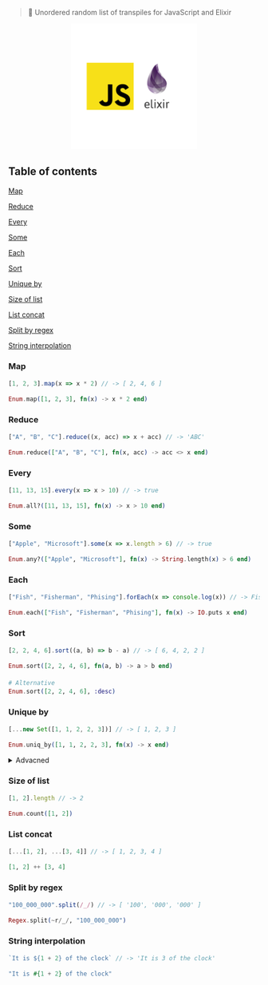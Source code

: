 > 📌 Unordered random list of transpiles for JavaScript and Elixir

<div style="text-align:center;">
    <img src="image.png" alt="JS TO ELIXIR" style="width: 50%;" />
</div>

## Table of contents

[Map](#map)

[Reduce](#reduce)

[Every](#every)

[Some](#some)

[Each](#each)

[Sort](#sort)

[Unique by](#unique-by)

[Size of list](#size-of-list)

[List concat](#list-concat)

[Split by regex](#split-by-regex)

[String interpolation](#string-interpolation)


### Map

```js
[1, 2, 3].map(x => x * 2) // -> [ 2, 4, 6 ]
```

```elixir
Enum.map([1, 2, 3], fn(x) -> x * 2 end)
```

### Reduce

```js
["A", "B", "C"].reduce((x, acc) => x + acc) // -> 'ABC'
```

```elixir
Enum.reduce(["A", "B", "C"], fn(x, acc) -> acc <> x end)
```

### Every

```js
[11, 13, 15].every(x => x > 10) // -> true
```

```elixir
Enum.all?([11, 13, 15], fn(x) -> x > 10 end)
```

### Some

```js
["Apple", "Microsoft"].some(x => x.length > 6) // -> true
```

```elixir
Enum.any?(["Apple", "Microsoft"], fn(x) -> String.length(x) > 6 end)
```

### Each

```js
["Fish", "Fisherman", "Phising"].forEach(x => console.log(x)) // -> Fish ...
```

```elixir
Enum.each(["Fish", "Fisherman", "Phising"], fn(x) -> IO.puts x end)
```

### Sort

```js
[2, 2, 4, 6].sort((a, b) => b - a) // -> [ 6, 4, 2, 2 ]
```

```elixir
Enum.sort([2, 2, 4, 6], fn(a, b) -> a > b end)

# Alternative
Enum.sort([2, 2, 4, 6], :desc)
```

### Unique by

```js
[...new Set([1, 1, 2, 2, 3])] // -> [ 1, 2, 3 ]
```

```elixir
Enum.uniq_by([1, 1, 2, 2, 3], fn(x) -> x end)
```

<details>
<summary>Advacned</summary>

In Elixir, `compare function` helps normalizing objects easliy.

```elixir
Enum.uniq_by([a: {:tea, 2}, b: {:tea, 2}, c: {:coffee, 1}], fn {_, y} -> y end)

# -> [a: {:tea, 2}, c: {:coffee, 1}]
```

Don't want to write this code in JavaScript :(

</details>

### Size of list

```js
[1, 2].length // -> 2
```

```elixir
Enum.count([1, 2])
```

### List concat

```js
[...[1, 2], ...[3, 4]] // -> [ 1, 2, 3, 4 ]
```

```elixir
[1, 2] ++ [3, 4]
```

### Split by regex

```js
"100_000_000".split(/_/) // -> [ '100', '000', '000' ]
```

```elixir
Regex.split(~r/_/, "100_000_000")
```

### String interpolation

```js
`It is ${1 + 2} of the clock` // -> 'It is 3 of the clock'
```

```elixir
"It is #{1 + 2} of the clock"
```
